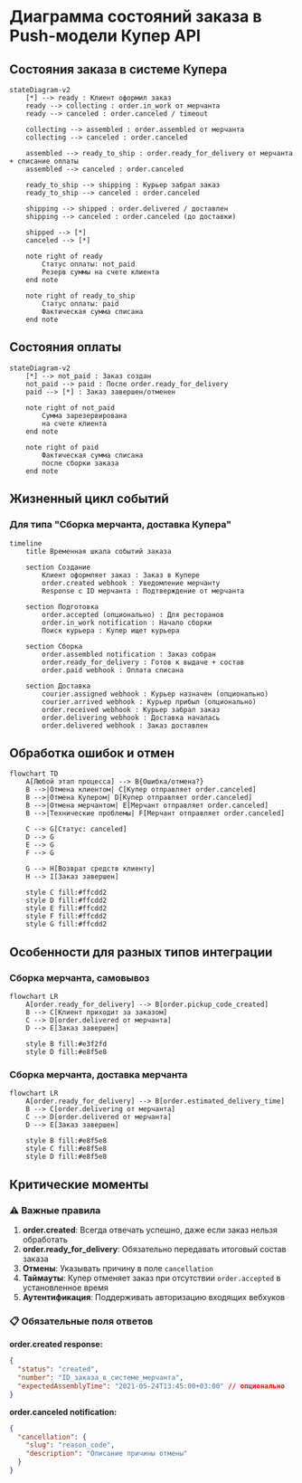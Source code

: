 # Диаграмма состояний заказа в Push-модели Купер API

## Состояния заказа в системе Купера

```mermaid
stateDiagram-v2
    [*] --> ready : Клиент оформил заказ
    ready --> collecting : order.in_work от мерчанта
    ready --> canceled : order.canceled / timeout
    
    collecting --> assembled : order.assembled от мерчанта
    collecting --> canceled : order.canceled
    
    assembled --> ready_to_ship : order.ready_for_delivery от мерчанта + списание оплаты
    assembled --> canceled : order.canceled
    
    ready_to_ship --> shipping : Курьер забрал заказ
    ready_to_ship --> canceled : order.canceled
    
    shipping --> shipped : order.delivered / доставлен
    shipping --> canceled : order.canceled (до доставки)
    
    shipped --> [*]
    canceled --> [*]
    
    note right of ready
        Статус оплаты: not_paid
        Резерв суммы на счете клиента
    end note
    
    note right of ready_to_ship
        Статус оплаты: paid
        Фактическая сумма списана
    end note
```

## Состояния оплаты

```mermaid
stateDiagram-v2
    [*] --> not_paid : Заказ создан
    not_paid --> paid : После order.ready_for_delivery
    paid --> [*] : Заказ завершен/отменен
    
    note right of not_paid
        Сумма зарезервирована
        на счете клиента
    end note
    
    note right of paid
        Фактическая сумма списана
        после сборки заказа
    end note
```

## Жизненный цикл событий

### Для типа "Сборка мерчанта, доставка Купера"

```mermaid
timeline
    title Временная шкала событий заказа
    
    section Создание
        Клиент оформляет заказ : Заказ в Купере
        order.created webhook : Уведомление мерчанту
        Response с ID мерчанта : Подтверждение от мерчанта
        
    section Подготовка  
        order.accepted (опционально) : Для ресторанов
        order.in_work notification : Начало сборки
        Поиск курьера : Купер ищет курьера
        
    section Сборка
        order.assembled notification : Заказ собран
        order.ready_for_delivery : Готов к выдаче + состав
        order.paid webhook : Оплата списана
        
    section Доставка
        courier.assigned webhook : Курьер назначен (опционально)
        courier.arrived webhook : Курьер прибыл (опционально)  
        order.received webhook : Курьер забрал заказ
        order.delivering webhook : Доставка началась
        order.delivered webhook : Заказ доставлен
```

## Обработка ошибок и отмен

```mermaid
flowchart TD
    A[Любой этап процесса] --> B{Ошибка/отмена?}
    B -->|Отмена клиентом| C[Купер отправляет order.canceled]
    B -->|Отмена Купером| D[Купер отправляет order.canceled]  
    B -->|Отмена мерчантом| E[Мерчант отправляет order.canceled]
    B -->|Технические проблемы| F[Мерчант отправляет order.canceled]
    
    C --> G[Статус: canceled]
    D --> G
    E --> G
    F --> G
    
    G --> H[Возврат средств клиенту]
    H --> I[Заказ завершен]
    
    style C fill:#ffcdd2
    style D fill:#ffcdd2  
    style E fill:#ffcdd2
    style F fill:#ffcdd2
    style G fill:#ffcdd2
```

## Особенности для разных типов интеграции

### Сборка мерчанта, самовывоз

```mermaid
flowchart LR
    A[order.ready_for_delivery] --> B[order.pickup_code_created]
    B --> C[Клиент приходит за заказом]
    C --> D[order.delivered от мерчанта]
    D --> E[Заказ завершен]
    
    style B fill:#e3f2fd
    style D fill:#e8f5e8
```

### Сборка мерчанта, доставка мерчанта

```mermaid
flowchart LR
    A[order.ready_for_delivery] --> B[order.estimated_delivery_time]
    B --> C[order.delivering от мерчанта]
    C --> D[order.delivered от мерчанта]
    D --> E[Заказ завершен]
    
    style B fill:#e8f5e8
    style C fill:#e8f5e8
    style D fill:#e8f5e8
```

## Критические моменты

### ⚠️ Важные правила

1. **order.created**: Всегда отвечать успешно, даже если заказ нельзя обработать
2. **order.ready_for_delivery**: Обязательно передавать итоговый состав заказа
3. **Отмены**: Указывать причину в поле `cancellation`
4. **Таймауты**: Купер отменяет заказ при отсутствии `order.accepted` в установленное время
5. **Аутентификация**: Поддерживать авторизацию входящих вебхуков

### 📋 Обязательные поля ответов

**order.created response:**
```json
{
  "status": "created",
  "number": "ID_заказа_в_системе_мерчанта",
  "expectedAssemblyTime": "2021-05-24T13:45:00+03:00" // опционально
}
```

**order.canceled notification:**
```json
{
  "cancellation": {
    "slug": "reason_code",
    "description": "Описание причины отмены"
  }
}
``` 